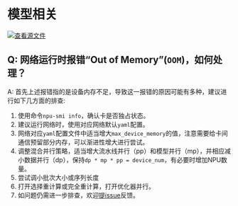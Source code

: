 # 模型相关

[![查看源文件](https://mindspore-website.obs.cn-north-4.myhuaweicloud.com/website-images/master/resource/_static/logo_source.svg)](https://gitee.com/mindspore/docs/blob/master/docs/mindformers/docs/source_zh_cn/faq/model_related.md)

## Q: 网络运行时报错“Out of Memory”(`OOM`)，如何处理？

A: 首先上述报错指的是设备内存不足，导致这一报错的原因可能有多种，建议进行如下几方面的排查:

1. 使用命令`npu-smi info`，确认卡是否独占状态。
2. 建议运行网络时，使用对应网络默认`yaml`配置。
3. 网络对应`yaml`配置文件中适当增大`max_device_memory`的值，注意需要给卡间通信预留部分内存，可以渐进性增大进行尝试。
4. 调整混合并行策略，适当增大流水线并行（pp）和模型并行（mp），并相应减小数据并行（dp），保持`dp * mp * pp = device_num`，有必要时增加NPU数量。
5. 尝试调小批次大小或序列长度
6. 打开选择重计算或完全重计算，打开优化器并行。
7. 如问题仍需进一步排查，欢迎[提issue](https://gitee.com/mindspore/mindformers/issues)反馈。

<br/>